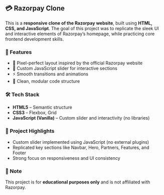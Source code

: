 ## 💳 Razorpay Clone

This is a **responsive clone of the Razorpay website**, built using **HTML, CSS, and JavaScript**. The goal of this project was to replicate the sleek UI and interactive elements of Razorpay’s homepage, while practicing core frontend development skills.

### 🚀 Features

- 🎯 Pixel-perfect layout inspired by the official Razorpay website
- 🧭 Custom JavaScript slider for interactive sections
- ⚡ Smooth transitions and animations
- 🧩 Clean, modular code structure

### 🛠️ Tech Stack

- **HTML5** – Semantic structure
- **CSS3** – Flexbox, Grid
- **JavaScript (Vanilla)** – Custom slider and interactivity (no libraries)

### 📁 Project Highlights

- Custom slider implemented using JavaScript (no external plugins)
- Replicated key sections like Navbar, Hero, Partners, Features, and Footer
- Strong focus on responsiveness and UI consistency

### 📌 Note

This project is for **educational purposes only** and is not affiliated with Razorpay.
